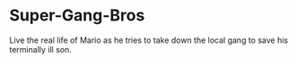 # Super-Gang-Bros
Live the real life of Mario as he tries to take down the local gang to save his terminally ill son.
